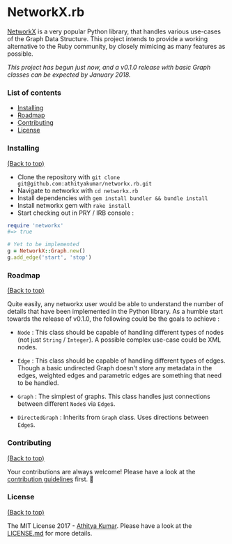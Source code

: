 # NetworkX.rb

[NetworkX](https://networkx.github.io/) is a very popular Python library, that handles various use-cases of the Graph Data Structure. This project intends to provide a working alternative to the Ruby community, by closely mimicing as many features as possible. 

*This project has begun just now, and a v0.1.0 release with basic Graph classes can be expected by January 2018.*

### List of contents

- [Installing](#installing)
- [Roadmap](#roadmap)
- [Contributing](#contributing)
- [License](#license)

### Installing

[(Back to top)](#list-of-contents)

- Clone the repository with `git clone git@github.com:athityakumar/networkx.rb.git`
- Navigate to networkx with `cd networkx.rb`
- Install dependencies with `gem install bundler && bundle install`
- Install networkx gem with `rake install`
- Start checking out in PRY / IRB console : 

```ruby
require 'networkx'
#=> true

# Yet to be implemented
g = NetworkX::Graph.new()
g.add_edge('start', 'stop')
``` 

### Roadmap

[(Back to top)](#list-of-contents)

Quite easily, any networkx user would be able to understand the number of details that have been implemented in the Python library. As a humble start towards the release of v0.1.0, the following could be the goals to achieve :

- `Node` : This class should be capable of handling different types of nodes (not just `String` / `Integer`). A possible complex use-case could be XML nodes.

- `Edge` : This class should be capable of handling different types of edges. Though a basic undirected Graph doesn't store any metadata in the edges, weighted edges and parametric edges are something that need to be handled.

- `Graph` : The simplest of graphs. This class handles just connections between different `Node`s via `Edge`s.

- `DirectedGraph` : Inherits from `Graph` class. Uses directions between `Edge`s.

### Contributing

[(Back to top)](#list-of-contents)

Your contributions are always welcome! Please have a look at the [contribution guidelines](CONTRIBUTING.md) first. :tada:

### License

[(Back to top)](#list-of-contents)

The MIT License 2017 - [Athitya Kumar](https://github.com/athityakumar). Please have a look at the [LICENSE.md](LICENSE.md) for more details.

